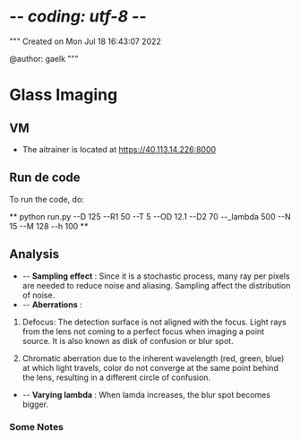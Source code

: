 # -*- coding: utf-8 -*-
"""
Created on Mon Jul 18 16:43:07 2022

@author: gaelk
"""

# Glass Imaging

## VM
- The aitrainer is located at https://40.113.14.226:8000


## Run de code 
To run the code, do:

** python run.py --D 125  --R1 50  --T 5  --OD 12.1   --D2 70  --_lambda 500 --N 15 --M 128 --h 100  **



## Analysis

- -- **Sampling effect** : Since it is a stochastic process, many ray per pixels are needed to reduce noise and aliasing. Sampling affect the distribution of noise. 
- -- **Aberrations** : 
1. Defocus: The detection surface is not aligned with the focus. Light rays from the lens not coming to a perfect focus when imaging a point source. It is also known as disk of confusion or blur spot.

2. Chromatic aberration due to the inherent wavelength (red, green, blue) at which light travels, color do not converge at the same 
point behind the lens, resulting in a different circle of confusion.

- -- **Varying lambda** : When lamda increases, the blur spot becomes bigger.







### Some Notes
